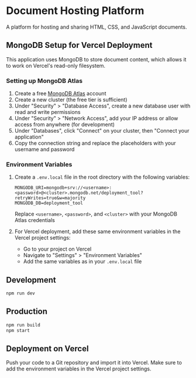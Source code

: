 # Document Hosting Platform

A platform for hosting and sharing HTML, CSS, and JavaScript documents.

## MongoDB Setup for Vercel Deployment

This application uses MongoDB to store document content, which allows it to work on Vercel's read-only filesystem.

### Setting up MongoDB Atlas

1. Create a free [MongoDB Atlas](https://www.mongodb.com/cloud/atlas/register) account
2. Create a new cluster (the free tier is sufficient)
3. Under "Security" > "Database Access", create a new database user with read and write permissions
4. Under "Security" > "Network Access", add your IP address or allow access from anywhere (for development)
5. Under "Databases", click "Connect" on your cluster, then "Connect your application"
6. Copy the connection string and replace the placeholders with your username and password

### Environment Variables

1. Create a `.env.local` file in the root directory with the following variables:
   ```
   MONGODB_URI=mongodb+srv://<username>:<password>@<cluster>.mongodb.net/deployment_tool?retryWrites=true&w=majority
   MONGODB_DB=deployment_tool
   ```
   Replace `<username>`, `<password>`, and `<cluster>` with your MongoDB Atlas credentials

2. For Vercel deployment, add these same environment variables in the Vercel project settings:
   - Go to your project on Vercel
   - Navigate to "Settings" > "Environment Variables"
   - Add the same variables as in your `.env.local` file

## Development

```bash
npm run dev
```

## Production

```bash
npm run build
npm start
```

## Deployment on Vercel

Push your code to a Git repository and import it into Vercel. Make sure to add the environment variables in the Vercel project settings.